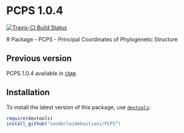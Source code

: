 PCPS 1.0.4
====

[![Travis-CI Build Status](https://travis-ci.org/vanderleidebastiani/PCPS.svg?branch=master)](https://travis-ci.org/vanderleidebastiani/PCPS)


R Package - PCPS - Principal Coordinates of Phylogenetic Structure


## Previous version

PCPS 1.0.4 available in [`CRAN`](https://cran.r-project.org/web/packages/PCPS/index.html)

## Installation
  
To install the latest version of this package, use [`devtools`](https://github.com/hadley/devtools):

```r
require(devtools)
install_github("vanderleidebastiani/PCPS”)
```